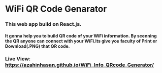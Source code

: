
# WiFi QR Code Genarator

### This web app build on React.js.
#### It gonna help you to build QR code of your WiFi information. By scenning the QR anyone can connect with your WiFi.Its give you faculty  of Print or Download(.PNG) that QR code.

### Live View: https://azahinhasan.github.io/WiFi_Info_QRcode_Generator/
